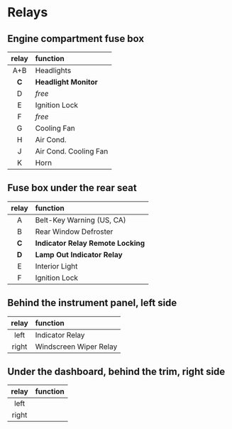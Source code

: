 # Relays

## Engine compartment fuse box
relay | function
:---: | :---
A+B | Headlights
**C** | **Headlight Monitor**
D | _free_
E | Ignition Lock
F | _free_
G | Cooling Fan
H | Air Cond.
J | Air Cond. Cooling Fan
K | Horn


## Fuse box under the rear seat
relay | function
:---: | :---
A | Belt-Key Warning (US, CA)
B | Rear Window Defroster
**C** | **Indicator Relay Remote Locking**
**D** | **Lamp Out Indicator Relay**
E | Interior Light
F | Ignition Lock


## Behind the instrument panel, left side
relay | function
:---: | :---
left | Indicator Relay
right | Windscreen Wiper Relay 

## Under the dashboard, behind the trim, right side

relay | function
:---: | :---
left | 
right | 
